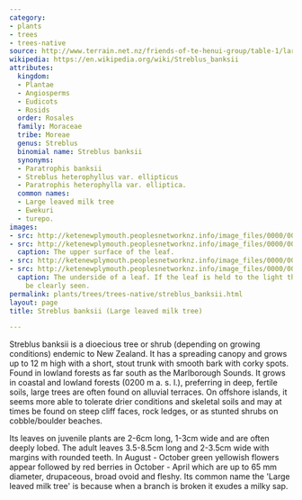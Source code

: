 ```yaml
---
category:
- plants
- trees
- trees-native
source: http://www.terrain.net.nz/friends-of-te-henui-group/table-1/large-leaved-milk-tree-turepo-streblus-banksii.html
wikipedia: https://en.wikipedia.org/wiki/Streblus_banksii
attributes:
  kingdom:
  - Plantae
  - Angiosperms
  - Eudicots
  - Rosids
  order: Rosales
  family: Moraceae
  tribe: Moreae
  genus: Streblus
  binomial name: Streblus banksii
  synonyms:
  - Paratrophis banksii
  - Streblus heterophyllus var. ellipticus
  - Paratrophis heterophylla var. elliptica.
  common names:
  - Large leaved milk tree
  - Ewekuri
  - turepo.
images:
- src: http://ketenewplymouth.peoplesnetworknz.info/image_files/0000/0002/3294/Ewekuri__Large-leaved_milk_tree__Streblus_banksii-4.JPG
- src: http://ketenewplymouth.peoplesnetworknz.info/image_files/0000/0002/3284/Ewekuri__Large-leaved_milk_tree__Streblus_banksii-2.JPG
  caption: The upper surface of the leaf.
- src: http://ketenewplymouth.peoplesnetworknz.info/image_files/0000/0002/8749/Streblus_banksii__Large_leaved_milk_tree_Ewekuri-001.JPG
- src: http://ketenewplymouth.peoplesnetworknz.info/image_files/0000/0002/8754/Streblus_banksii__Large_leaved_milk_tree_Ewekuri-004.JPG
  caption: The underside of a leaf. If the leaf is held to the light the veins can
    be clearly seen.
permalink: plants/trees/trees-native/streblus_banksii.html
layout: page
title: Streblus banksii (Large leaved milk tree)

---
```

Streblus banksii is a dioecious tree or shrub (depending on growing conditions) endemic to New Zealand. It has a spreading canopy and grows up to 12 m high with a short, stout trunk with smooth bark with corky spots. Found in lowland forests as far south as the Marlborough Sounds. It grows in coastal and lowland forests (0­200 m a. s. l.), preferring in deep, fertile soils, large trees are often found on alluvial terraces. On offshore islands, it seems more able to tolerate drier conditions and skeletal soils and may at times be found on steep cliff faces, rock ledges, or as stunted shrubs on cobble/boulder beaches.

Its leaves on juvenile plants are 2-6cm long, 1-3cm wide and are often deeply lobed. The adult leaves 3.5-8.5cm long and 2-3.5cm wide with margins with rounded teeth.
In August - October green yellowish flowers appear followed by red berries in October - April which are up to 65 mm diameter, drupaceous, broad ovoid and fleshy.
Its common name the 'Large leaved milk tree' is because when a branch is broken it exudes a milky sap.
